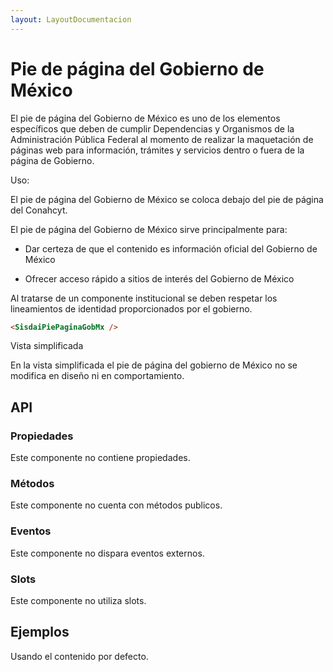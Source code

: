 ```yaml
---
layout: LayoutDocumentacion
---
```


# Pie de página del Gobierno de México

El pie de página del Gobierno de México es uno de los elementos específicos que deben de cumplir Dependencias y Organismos de la Administración Pública Federal al momento de realizar la maquetación de páginas web para información, trámites y servicios dentro o fuera de la página de Gobierno.

Uso:

El pie de página del Gobierno de México se coloca debajo del pie de página del Conahcyt.

El pie de página del Gobierno de México sirve principalmente para:

- Dar certeza de que el contenido es información oficial del Gobierno de México

- Ofrecer acceso rápido a sitios de interés del Gobierno de México

Al tratarse de un componente institucional se deben respetar los lineamientos de identidad proporcionados por el gobierno.

```html
<SisdaiPiePaginaGobMx />
```

Vista simplificada

En la vista simplificada el pie de página del gobierno de México no se modifica en diseño ni en comportamiento.

<section id="api">

## API

### Propiedades

Este componente no contiene propiedades.

### Métodos

Este componente no cuenta con métodos publicos.

### Eventos

Este componente no dispara eventos externos.

### Slots

Este componente no utiliza slots.

</section>

<section i="ejemplos">

## Ejemplos

Usando el contenido por defecto.

<utils-ejemplo-doc ruta="pie-pagina-gob-mx/basico.vue"/>
</section>
